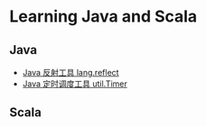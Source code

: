 # Learning Java and Scala

## Java

- [Java 反射工具 lang.reflect](modules/util/src/main/java/reflect/ReflectDemo.java)
- [Java 定时调度工具 util.Timer](modules/util/src/main/java/timer/MyTimer.java)

## Scala